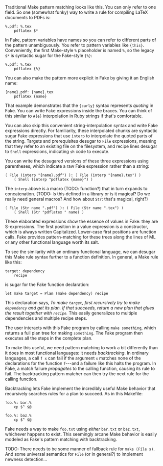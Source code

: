 Traditional Make pattern matching looks like this. You can only refer to one field. So one (somewhat funky) way to write a rule for compiling LaTeX documents to PDFs is:

    %.pdf: %.tex
        pdflatex $*

In Fake, pattern variables have names so you can refer to different parts of the pattern unambiguously. You refer to pattern variables like `{this}`. Conveniently, the first Make-style `%` placeholder is named `%`, so the legacy `$*` is syntactic sugar for the Fake-style `{%}`:

    %.pdf: %.tex
        pdflatex {%}

You can also make the pattern more explicit in Fake by giving it an English name:

    {name}.pdf: {name}.tex
        pdflatex {name}

That example demonstrates that the `{curly}` syntax represents *quoting* in Fake. You can write Fake expressions inside the braces. You can think of this similar to `#{e}` interpolation in Ruby strings if that's comfortable.

You can also skip this convenient string-interpolation syntax and write Fake expressions directly. For familiarity, these interpolated chunks are syntactic sugar Fake expressions that use `interp` to interpolate the quoted parts of the string. Targets and prerequisites desugar to `File` expressions, meaning that they refer to an existing file on the filesystem, and recipe lines desugar to `Shell` expressions, indicating `sh` code to execute.

You can write the desugared versions of these three expressions using parentheses, which indicate a raw Fake expression rather than a string:

    ( File (interp "{name}.pdf") ): ( File (interp "{name}.tex") )
        ( Shell (interp "pdflatex {name}") )

The `interp` above is a macro (TODO: function?) that in turn expands to concatenation. (TODO: Is this defined in a library or is it magical? Do we really need general macros? And how about `Str`: that's magical, right?)

    ( File (Str name ".pdf") ): ( File (Str name ".tex") )
        ( Shell (Str "pdflatex " name) )

These elaborated expressions show the essence of values in Fake: they are S-expressions. The first position in a value expression is a constructor, which is always written Capitalized. Lower-case first positions are function calls. Fake provides pattern-matching for these trees along the lines of ML or any other functional language worth its salt.

To see the similarity with an ordinary functional language, we can desugar this Make rule syntax further to a function definition. In general, a Make rule like this:

    target: dependency
        recipe

is sugar for the Fake function declaration:

    let make target = Plan (make dependency) recipe

This declaration says, *To make `target`, first recursively try to make `dependency` and get its plan. If that succeeds, return a new plan that glues the result together with `recipe`.* This easily generalizes to multiple dependencies and multiple recipe steps.

The user interacts with this Fake program by calling `make something`, which returns a full plan tree for making `something`. The Fake program then executes all the steps in the complete plan.

To make this useful, we need pattern matching to work a bit differently than it does in most functional languages: it needs *backtracking*. In ordinary languages, a call `f x` can fail if the argument `x` matches none of the declarations for the function `f`---and a failure like this halts the program. In Fake, a match failure *propagates* to the calling function, causing its rule to fail. The backtracking pattern matcher can then try the next rule for the calling function.

Backtracking lets Fake implement the incredibly useful Make behavior that recursively searches rules for a plan to succeed. As in this Makefile:

    foo.%: bar.%
        cp $^ $@

    foo.%: baz.%
        cp $^ $@

Fake needs a way to make `foo.txt` using *either* `bar.txt` or `baz.txt`, whichever happens to exist. This seemingly arcane Make behavior is easily modeled as Fake's pattern matching with backtracking.

TODO: There needs to be some manner of fallback rule for `make (File s)`. And some universal semantics for `File` (or in general?) to implement newness detection...
